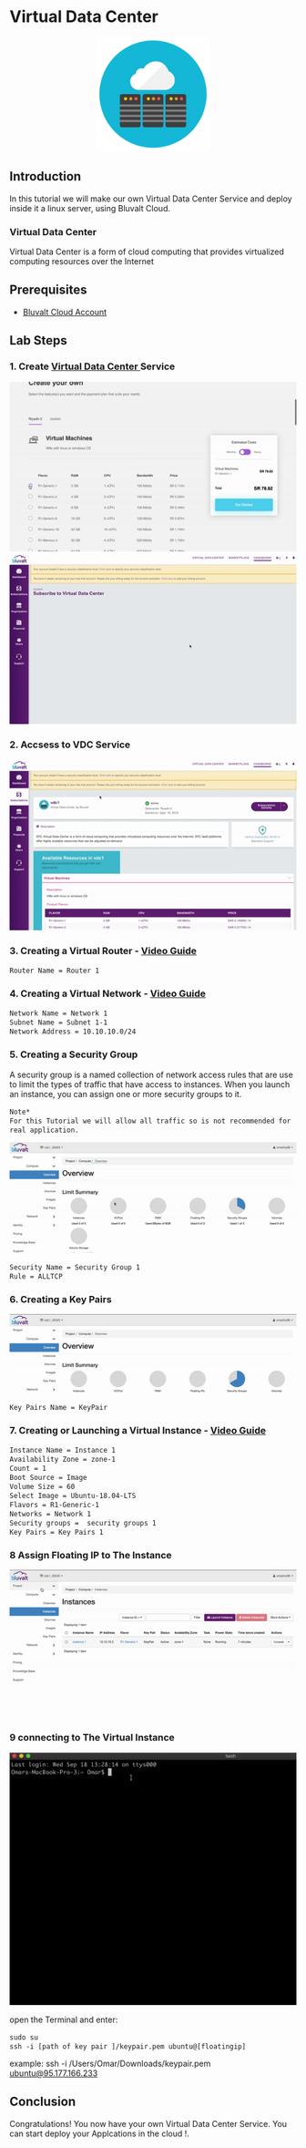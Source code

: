 # Virtual Data Center

 <p align="center">
  <img src='images/vdc.png ' width="200" />
</p>

## Introduction
In this tutorial we will make our own Virtual Data Center Service and deploy inside it a linux server, using Bluvalt Cloud.

### Virtual Data Center
Virtual Data Center is a form of cloud computing that provides virtualized computing resources over the Internet
## Prerequisites
* [Bluvalt Cloud Account](https://cloud.bluvalt.com/#/register "Bluvalt Cloud")
 


## Lab Steps
### 1. Create [Virtual Data Center ](https://cloud.bluvalt.com/#/virtual-data-center/ "Virtual Data Center ") Service
![](images/vdc1.gif)
![](images/vdc2.gif)
### 2. Accsess to VDC Service 
![](images/vdc3.gif)

### 3. Creating a Virtual Router - [Video Guide](https://kb.bluvalt.com/uploads/Create_router.mp4 "Video Guide")
```
Router Name = Router 1
```

### 4. Creating a Virtual Network - [Video Guide](https://kb.bluvalt.com/uploads/create_network.mp4 "Video Guide")
```
Network Name = Network 1
Subnet Name = Subnet 1-1
Network Address = 10.10.10.0/24
```


### 5. Creating a Security Group
A security group is a named collection of network access rules that are use to limit the types of traffic that have access to instances. When you launch an instance, you can assign one or more security groups to it. 

```
Note*
For this Tutorial we will allow all traffic so is not recommended for real application.
```
![](images/vdc4.gif)

 ```
 Security Name = Security Group 1
 Rule = ALLTCP
 ```

### 6. Creating a Key Pairs
![](images/vdc5.gif)
```
Key Pairs Name = KeyPair
```

### 7. Creating or Launching a Virtual Instance - [Video Guide](https://youtu.be/Z7Q5n6i7dHI "Video Guide")

```
Instance Name = Instance 1
Availability Zone = zone-1
Count = 1
Boot Source = Image
Volume Size = 60
Select Image = Ubuntu-18.04-LTS
Flavors = R1-Generic-1
Networks = Network 1
Security groups =  security groups 1
Key Pairs = Key Pairs 1 
```

### 8 Assign Floating IP to The Instance 
![](images/vdc6.gif)

### 9 connecting to The Virtual Instance  
![](images/vdc7.gif)

open the Terminal and enter:
```
sudo su 
ssh -i [path of key pair ]/keypair.pem ubuntu@[floatingip] 
```
example: ssh -i /Users/Omar/Downloads/keypair.pem ubuntu@95.177.166.233


## Conclusion 
Congratulations! You now have your own Virtual Data Center Service. You can start deploy your Applcations in the cloud !.

